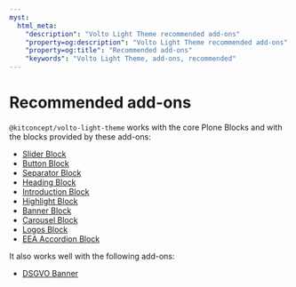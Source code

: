 ```yaml
---
myst:
  html_meta:
    "description": "Volto Light Theme recommended add-ons"
    "property=og:description": "Volto Light Theme recommended add-ons"
    "property=og:title": "Recommended add-ons"
    "keywords": "Volto Light Theme, add-ons, recommended"
---
```


# Recommended add-ons

`@kitconcept/volto-light-theme` works with the core Plone Blocks and with the blocks provided by these add-ons:

-   [Slider Block](https://www.npmjs.com/package/@kitconcept/volto-slider-block)
-   [Button Block](https://www.npmjs.com/package/@kitconcept/volto-button-block)
-   [Separator Block](https://www.npmjs.com/package/@kitconcept/volto-separator-block)
-   [Heading Block](https://www.npmjs.com/package/@kitconcept/volto-heading-block)
-   [Introduction Block](https://www.npmjs.com/package/@kitconcept/volto-introduction-block)
-   [Highlight Block](https://www.npmjs.com/package/@kitconcept/volto-highlight-block)
-   [Banner Block](https://www.npmjs.com/package/@kitconcept/volto-banner-block)
-   [Carousel Block](https://www.npmjs.com/package/@kitconcept/volto-carousel-block)
-   [Logos Block](https://www.npmjs.com/package/@kitconcept/volto-logos-block)
-   [EEA Accordion Block](https://www.npmjs.com/package/@eeacms/volto-accordion-block)

It also works well with the following add-ons:

-   [DSGVO Banner](https://www.npmjs.com/package/@kitconcept/volto-dsgvo-banner)
